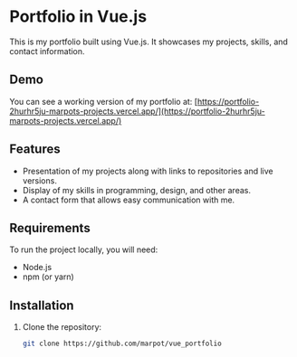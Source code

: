 # Portfolio in Vue.js

This is my portfolio built using Vue.js. It showcases my projects, skills, and contact information.

## Demo

You can see a working version of my portfolio at: [https://portfolio-2hurhr5ju-marpots-projects.vercel.app/](https://portfolio-2hurhr5ju-marpots-projects.vercel.app/)

## Features

- Presentation of my projects along with links to repositories and live versions.
- Display of my skills in programming, design, and other areas.
- A contact form that allows easy communication with me.

## Requirements

To run the project locally, you will need:

- Node.js
- npm (or yarn)

## Installation

1. Clone the repository: 
   ```bash
   git clone https://github.com/marpot/vue_portfolio
